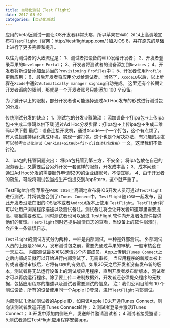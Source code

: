 ```yaml
---
title: 自动化测试（Test Flight）
date: 2017-03-02
categories: [自动化测试]
---
```


应用的beta版测试一直让iOS开发者非常头疼，所以苹果在`WWDC 2014`上高调地宣布将`TestFlight`（官网：http://testflightapp.com/ )加入iOS 8，并在原先的基础上进行了更多完善和提升。

以往为测试者的大致流程是：
1、测试者把设备的`UDID`发给开发者；
2、开发者登录苹果的`Developer Portal`；
3、开发者将测试者的设备添加到`Devices`；
4、开发者将新设备添加至适当的`Provisioning Profiles`中；
5、开发者使用`Profile`更新应用；
6、最后开发者将应用分发给测试者。
当然了，`Xcode10`以后，以上步骤在`Xcode`中通过`Automatically manager signing`自动完成。
这里还有个长期让开发者诟病的限制，那就是一个开发者账号只能添加 100 个设备。

为了避开以上的限制，部分开发者也可能选择通过Ad Hoc发布的形式进行测试包的分发。

传统测试分发的缺点：
    1、测试包的分发步骤繁琐：
    添加设备->打ipa包->上传ipa包->生成二维码以供下载
    通过Ad Hoc分发步骤：打ipa包->上传ipa包->生成二维码以供下载
    最后：设备连接开发机，通过Xcode一个一个打包，这个有点烦了。
    有人说搭建持续化集成环境，实现一键打包。这个也是个解决办法，有兴趣的朋友可以参考`自动化测试（Jenkins+GitHub+fir-cli自动打包发布）`一文，这里我们不做讨论。

2、ipa包的托管问题突出：
    将ipa包托管到第三方，不安全；
    将ipa包放在自己的服务器上，又需要后台另外开发一套这样的服务，开发成本高；
3、成本问题：
    通过Ad Hoc分发的需要额外申请$299的企业级账号，不便宜呢。
4、由于开发者的疏忽，可能将测试包当成生产包提交到AppStore，这个就严重了。

TestFlight介绍
苹果在`WWDC 2014`上高调地宣布将iOS开发人员可通过`TestFlight`进行测试，并将其整合到了`iTunes Connect`中。`TestFlight`随`iOS8`一起发布，因此开发者没法在旧的iOS版本或者`Android`版本上使用 `TestFlight`。`TestFlight`将可以让用户浏览程序描述以及测试备注。测试备注将会让开发者知道哪里需要提高、哪里需要改进。同时测试者也可以通过 TestFlight 软件向开发者发邮件提供他们的反馈。`TestFlight`同时还提供崩溃日志的查看，当设备上的软件崩溃时，会产生一条错误日志。

`TestFlight`的测试方式分为两种，一种是内部测试，一种是外部测试。
    外部测试人员的上限是`2000`人，发布测试包之前，需要先通过苹果的审核，一般审核会在一天左右。
    内部测试最多可以邀请`25`个内部成员，App上传到`iTunes Connect`上之后内部成员就可以开始进行内部测试了，无需审核。
    当应用程序的新版本被上传或者通过审核后，它将有`30天`的有效期。如果30天之后开发者没有发布新的版本，测试者将无法运行设备上的测试版应用程序，直到开发者发布新版本，测试者才可以再度运行程序。除了要上传二进制数据外，开发者还必须提交程序的元数据，包括应用程序的描述以及测试者需要测试的信息。
    注：我们公司目前有 10 个测试设备，所有的设备使用同一个Apple ID登录，进行`TestFlight`内部测试。

内部测试
1.添加测试者的Apple ID，如果该Apple ID未开通iTunes Connect，则向该测试者发送开通iTunes Connect邮件；
2.测试者登录并激活iTunes Connect；
3.开发中添加内侧账户，发送邮件邀请测试者；
4.测试者接受邀请；
5.测试者通过TestFlight应用程序安装app。










































